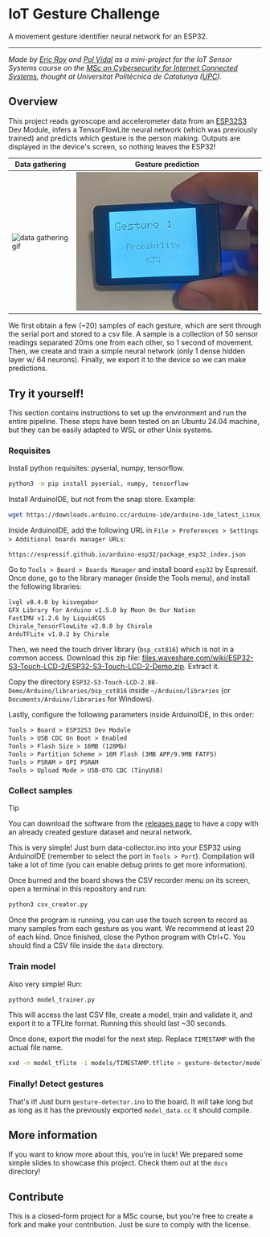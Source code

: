 # IoT Gesture Challenge

A movement gesture identifier neural network for an ESP32.

---

*Made by [Eric Roy](https://ericroy.net) and
[Pol Vidal](https://github.com/polvidal) as a mini-project for the
*IoT Sensor Systems* course on the
[MSc on Cybersecurity for Internet Connected Systems](https://digitalmerit.eu/merit-2/),
thought at Universitat Politècnica de Catalunya ([UPC](https://upc.edu)).*


## Overview

This project reads gyroscope and accelerometer data from an [ESP32S3](https://www.waveshare.com/wiki/ESP32-S3-Touch-LCD-2) Dev Module, infers a TensorFlowLite neural network (which was previously trained) and predicts which gesture is the person making. Outputs are displayed in the device's screen, so nothing leaves the ESP32!

| Data gathering | Gesture prediction |
|----------------|--------------------|
| ![data gathering gif](docs/record_demo.gif) | ![model pred. img.](docs/infer_demo.jpeg) |

We first obtain a few (~20) samples of each gesture, which are sent through the serial port and stored to a csv file. A sample is a collection of 50 sensor readings separated 20ms one from each other, so 1 second of movement. Then, we create and train a simple neural network (only 1 dense hidden layer w/ 64 neurons). Finally, we export it to the device so we can make predictions.

## Try it yourself!

This section contains instructions to set up the environment and run the entire pipeline. These steps have been tested on an Ubuntu 24.04 machine, but they can be easily adapted to WSL or other Unix systems.

### Requisites

Install python requisites: pyserial, numpy, tensorflow.

```sh
python3 -m pip install pyserial, numpy, tensorflow
```

Install ArduinoIDE, but not from the snap store. Example:

```sh
wget https://downloads.arduino.cc/arduino-ide/arduino-ide_latest_Linux_64bit.AppImage
```

Inside ArduinoIDE, add the following URL in 
`File > Preferences > Settings > Additional boards manager URLs`:

```
https://espressif.github.io/arduino-esp32/package_esp32_index.json
```

Go to `Tools > Board > Boards Manager` and install board `esp32` by Espressif. Once done, go to the library manager (inside the Tools menu), and install the following libraries:

```
lvgl v8.4.0 by kisvegabor
GFX Library for Arduino v1.5.0 by Moon On Our Nation
FastIMU v1.2.6 by LiquidCGS
Chirale_TensorFlowLite v2.0.0 by Chirale
ArduTFLite v1.0.2 by Chirale
```

Then, we need the touch driver library (`bsp_cst816`) which is not in a common access. Download this zip file: [files.waveshare.com/wiki/ESP32-S3-Touch-LCD-2/ESP32-S3-Touch-LCD-2-Demo.zip](https://files.waveshare.com/wiki/ESP32-S3-Touch-LCD-2/ESP32-S3-Touch-LCD-2-Demo.zip). Extract it.

Copy the directory `ESP32-S3-Touch-LCD-2.8B-Demo/Arduino/libraries/bsp_cst816` inside `~/Arduino/libraries` (or `Documents/Arduino/libraries` for Windows).

Lastly, configure the following parameters inside ArduinoIDE, in this order:

```
Tools > Board > ESP32S3 Dev Module
Tools > USB CDC On Boot > Enabled
Tools > Flash Size > 16MB (128Mb)
Tools > Partition Scheme > 16M Flash (3MB APP/9.9MB FATFS)
Tools > PSRAM > OPI PSRAM 
Tools > Upload Mode > USB-OTG CDC (TinyUSB)
```

### Collect samples

> [!TIP]
> You can download the software from the [releases page](https://github.com/royalmo/iot-gesture-challenge/releases) to have a copy with an already created gesture dataset and neural network.

This is very simple! Just burn data-collector.ino into your ESP32 using ArduinoIDE (remember to select the port in `Tools > Port`). Compilation will take a lot of time (you can enable debug prints to get more information).

Once burned and the board shows the CSV recorder menu on its screen, open a terminal in this repository and run:

```sh
python3 csv_creator.py
```

Once the program is running, you can use the touch screen to record as many samples from each gesture as you want. We recommend at least 20 of each kind. Once finished, close the Python program with Ctrl+C. You should find a CSV file inside the `data` directory.

### Train model

Also very simple! Run:

```sh
python3 model_trainer.py
```

This will access the last CSV file, create a model, train and validate it, and export it to a TFLite format. Running this should last ~30 seconds.

Once done, export the model for the next step. Replace `TIMESTAMP` with the actual file name.

```sh
xxd -n model_tflite -i models/TIMESTAMP.tflite > gesture-detector/model_data.cc
```

### Finally! Detect gestures

That's it! Just burn `gesture-detector.ino` to the board. It will take long but as long as it has the previously exported `model_data.cc` it should compile.

## More information

If you want to know more about this, you're in luck! We prepared some simple slides to showcase this project. Check them out at the `docs` directory!

## Contribute

This is a closed-form project for a MSc course, but you're free to create a fork and make your contribution. Just be sure to comply with the license.
